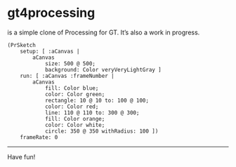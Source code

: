 # gt4processing

is a simple clone of Processing for GT. It’s also a work in progress.

```
(PrSketch	setup: [ :aCanvas | 		aCanvas			size: 500 @ 500;			background: Color veryVeryLightGray ]	run: [ :aCanvas :frameNumber | 		aCanvas			fill: Color blue;			color: Color green;			rectangle: 10 @ 10 to: 100 @ 100;			color: Color red;			line: 110 @ 110 to: 300 @ 300;			fill: Color orange;			color: Color white;			circle: 350 @ 350 withRadius: 100 ])	frameRate: 0
```

<hr/>

Have fun!